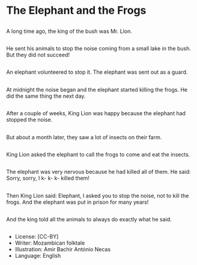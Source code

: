 # The Elephant and the Frogs

##
A long time ago, the
king of the bush was Mr.
Lion.

##
He sent his animals to
stop the noise coming
from a small lake in the
bush. But they did not
succeed!

##
An elephant
volunteered to stop it.
The elephant was sent
out as a guard.

##
At midnight the noise
began and the elephant
started killing the frogs.
He did the same thing
the next day.

##
After a couple of weeks,
King Lion was happy
because the elephant
had stopped the noise.

##
But about a month
later, they saw a lot of
insects on their farm.

##
King Lion asked the
elephant to call the
frogs to come and eat
the insects.

##
The elephant was very
nervous because he
had killed all of them.
He said: Sorry, sorry, I
k- k- k- killed them!

##
Then King Lion said:
Elephant, I asked you to
stop the noise, not to
kill the frogs. And the
elephant was put in
prison for many years!

##
And the king told all the
animals to always do
exactly what he said.

##
* License: [CC-BY]
* Writer: Mozambican folktale
* Illustration: Amir Bachir António Necas
* Language: English
